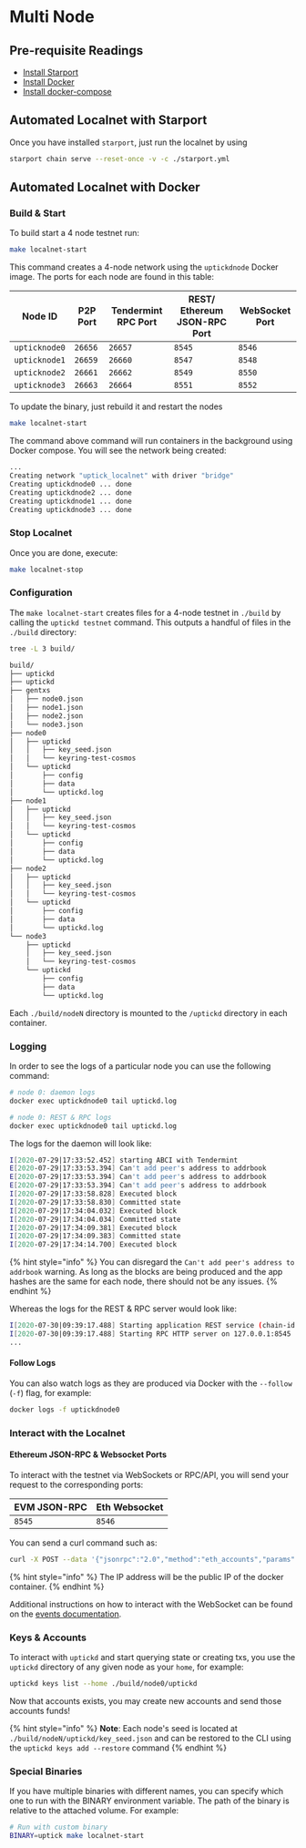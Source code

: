 <!--
order: 2
-->

# Multi Node

## Pre-requisite Readings

- [Install Starport](https://docs.starport.network/#install-starport)  
- [Install Docker](https://docs.docker.com/engine/installation/)  
- [Install docker-compose](https://docs.docker.com/compose/install/)  

## Automated Localnet with Starport

Once you have installed `starport`, just run the localnet by using

```bash
starport chain serve --reset-once -v -c ./starport.yml
```

## Automated Localnet with Docker

### Build & Start

To build start a 4 node testnet run:

```bash
make localnet-start
```

This command creates a 4-node network using the `uptickdnode` Docker image.
The ports for each node are found in this table:

| Node ID       | P2P Port | Tendermint RPC Port | REST/ Ethereum JSON-RPC Port | WebSocket Port |
| ------------- | -------- | ------------------- | ---------------------------- | -------------- |
| `upticknode0` | `26656`  | `26657`             | `8545`                       | `8546`         |
| `upticknode1` | `26659`  | `26660`             | `8547`                       | `8548`         |
| `upticknode2` | `26661`  | `26662`             | `8549`                       | `8550`         |
| `upticknode3` | `26663`  | `26664`             | `8551`                       | `8552`         |

To update the binary, just rebuild it and restart the nodes

```bash
make localnet-start
```

The command above  command will run containers in the background using Docker compose. You will see the network being created:

```bash
...
Creating network "uptick_localnet" with driver "bridge"
Creating uptickdnode0 ... done
Creating uptickdnode2 ... done
Creating uptickdnode1 ... done
Creating uptickdnode3 ... done
```

### Stop Localnet

Once you are done, execute:

```bash
make localnet-stop
```

### Configuration

The `make localnet-start` creates files for a 4-node testnet in `./build` by
calling the `uptickd testnet` command. This outputs a handful of files in the
`./build` directory:

```bash
tree -L 3 build/

build/
├── uptickd
├── uptickd
├── gentxs
│   ├── node0.json
│   ├── node1.json
│   ├── node2.json
│   └── node3.json
├── node0
│   ├── uptickd
│   │   ├── key_seed.json
│   │   └── keyring-test-cosmos
│   └── uptickd
│       ├── config
│       ├── data
│       └── uptickd.log
├── node1
│   ├── uptickd
│   │   ├── key_seed.json
│   │   └── keyring-test-cosmos
│   └── uptickd
│       ├── config
│       ├── data
│       └── uptickd.log
├── node2
│   ├── uptickd
│   │   ├── key_seed.json
│   │   └── keyring-test-cosmos
│   └── uptickd
│       ├── config
│       ├── data
│       └── uptickd.log
└── node3
    ├── uptickd
    │   ├── key_seed.json
    │   └── keyring-test-cosmos
    └── uptickd
        ├── config
        ├── data
        └── uptickd.log
```

Each `./build/nodeN` directory is mounted to the `/uptickd` directory in each container.

### Logging

In order to see the logs of a particular node you can use the following command:

```bash
# node 0: daemon logs
docker exec uptickdnode0 tail uptickd.log

# node 0: REST & RPC logs
docker exec uptickdnode0 tail uptickd.log
```

The logs for the daemon will look like:

```bash
I[2020-07-29|17:33:52.452] starting ABCI with Tendermint                module=main
E[2020-07-29|17:33:53.394] Can't add peer's address to addrbook         module=p2p err="Cannot add non-routable address 272a247b837653cf068d39efd4c407ffbd9a0e6f@192.168.10.5:26656"
E[2020-07-29|17:33:53.394] Can't add peer's address to addrbook         module=p2p err="Cannot add non-routable address 3e05d3637b7ebf4fc0948bbef01b54d670aa810a@192.168.10.4:26656"
E[2020-07-29|17:33:53.394] Can't add peer's address to addrbook         module=p2p err="Cannot add non-routable address 689f8606ede0b26ad5b79ae244c14cc67ab4efe7@192.168.10.3:26656"
I[2020-07-29|17:33:58.828] Executed block                               module=state height=88 validTxs=0 invalidTxs=0
I[2020-07-29|17:33:58.830] Committed state                              module=state height=88 txs=0 appHash=90CC5FA53CF8B5EC49653A14DA20888AD81C92FCF646F04D501453FD89FCC791
I[2020-07-29|17:34:04.032] Executed block                               module=state height=89 validTxs=0 invalidTxs=0
I[2020-07-29|17:34:04.034] Committed state                              module=state height=89 txs=0 appHash=0B54C4DB1A0DACB1EEDCD662B221C048C826D309FD2A2F31FF26BAE8D2D7D8D7
I[2020-07-29|17:34:09.381] Executed block                               module=state height=90 validTxs=0 invalidTxs=0
I[2020-07-29|17:34:09.383] Committed state                              module=state height=90 txs=0 appHash=75FD1EE834F0669D5E717C812F36B21D5F20B3CCBB45E8B8D415CB9C4513DE51
I[2020-07-29|17:34:14.700] Executed block                               module=state height=91 validTxs=0 invalidTxs=0
```

{% hint style="info" %}
You can disregard the `Can't add peer's address to addrbook` warning. As long as the blocks are
being produced and the app hashes are the same for each node, there should not be any issues.
{% endhint %}

Whereas the logs for the REST & RPC server would look like:

```bash
I[2020-07-30|09:39:17.488] Starting application REST service (chain-id: "7305661614933169792")... module=rest-server
I[2020-07-30|09:39:17.488] Starting RPC HTTP server on 127.0.0.1:8545   module=rest-server
...
```

#### Follow Logs

You can also watch logs as they are produced via Docker with the `--follow` (`-f`) flag, for
example:

```bash
docker logs -f uptickdnode0
```

### Interact with the Localnet

#### Ethereum JSON-RPC & Websocket Ports

To interact with the testnet via WebSockets or RPC/API, you will send your request to the corresponding ports:

| EVM JSON-RPC | Eth Websocket |
| ------------ | ------------- |
| `8545`       | `8546`        |

You can send a curl command such as:

```bash
curl -X POST --data '{"jsonrpc":"2.0","method":"eth_accounts","params":[],"id":1}' -H "Content-Type: application/json" 192.162.10.1:8545
```

{% hint style="info" %}
The IP address will be the public IP of the docker container.
{% endhint %}

Additional instructions on how to interact with the WebSocket can be found on the [events documentation](./events.md#ethereum-websocket).

### Keys & Accounts

To interact with `uptickd` and start querying state or creating txs, you use the
`uptickd` directory of any given node as your `home`, for example:

```bash
uptickd keys list --home ./build/node0/uptickd
```

Now that accounts exists, you may create new accounts and send those accounts
funds!

{% hint style="info" %}
**Note**: Each node's seed is located at `./build/nodeN/uptickd/key_seed.json` and can be restored to the CLI using the `uptickd keys add --restore` command
{% endhint %}

### Special Binaries

If you have multiple binaries with different names, you can specify which one to run with the BINARY environment variable. The path of the binary is relative to the attached volume. For example:

```bash
# Run with custom binary
BINARY=uptick make localnet-start
```
